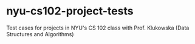 # nyu-cs102-project-tests
Test cases for projects in NYU's CS 102 class with Prof. Klukowska (Data Structures and Algorithms)
